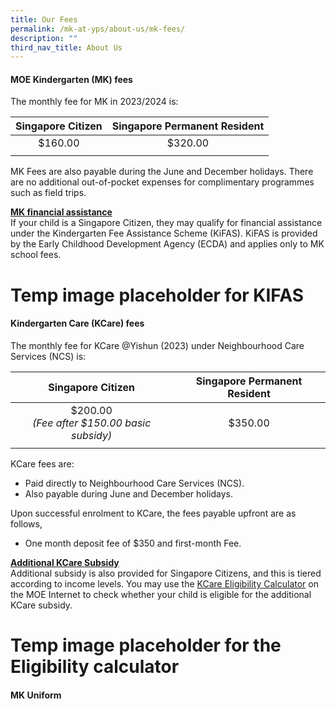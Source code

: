 ```yaml
---
title: Our Fees
permalink: /mk-at-yps/about-us/mk-fees/
description: ""
third_nav_title: About Us
---
```

#### **MOE Kindergarten (MK) fees**
The monthly fee for MK in 2023/2024 is:

| Singapore Citizen | Singapore Permanent Resident |
| :--------: | :--------: |
| $160.00 | $320.00 |
| | |

MK Fees are also payable during the June and December holidays. There are no additional out-of-pocket expenses for complimentary programmes such as field trips.

**<u>MK financial assistance</u>**
<br>If your child is a Singapore Citizen, they may qualify for financial assistance under the Kindergarten Fee Assistance Scheme (KiFAS). KiFAS is provided by the Early Childhood Development Agency (ECDA) and applies only to MK school fees.

# Temp image placeholder for KIFAS

#### **Kindergarten Care (KCare) fees**
The monthly fee for KCare @Yishun (2023) under Neighbourhood Care Services (NCS) is:

| Singapore Citizen | Singapore Permanent Resident |
| :--------: | :--------: |
| $200.00<br>*(Fee after $150.00 basic subsidy)* | $350.00 |
| | |

KCare fees are:
* Paid directly to Neighbourhood Care Services (NCS).
* Also payable during June and December holidays.

Upon successful enrolment to KCare, the fees payable upfront are as follows,
* One month deposit fee of $350 and first-month Fee.

**<u>Additional KCare Subsidy</u>**
<br>Additional subsidy is also provided for Singapore Citizens, and this is tiered according to income levels. You may use the <a href="https://moe.gov.sg/preschool/moe-kindergarten/kindergarten-care" target="_blank">KCare Eligibility Calculator</a> on the MOE Internet to check whether your child is eligible for the additional KCare subsidy.

# Temp image placeholder for the Eligibility calculator

#### **MK Uniform**